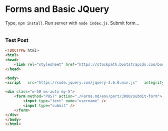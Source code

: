 # Forms and Basic JQuery

Type, `npm install`.
Run server with `node index.js`. Submit form... 

```| {type: 'terminal'}
```


### Test Post

```html |{type: 'playground'}
<!DOCTYPE html>
<html>
<head>
    <link rel="stylesheet" href="https://stackpath.bootstrapcdn.com/bootstrap/4.3.1/css/bootstrap.min.css" integrity="sha384-ggOyR0iXCbMQv3Xipma34MD+dH/1fQ784/j6cY/iJTQUOhcWr7x9JvoRxT2MZw1T" crossorigin="anonymous">
</head>

<body>
<script   src="https://code.jquery.com/jquery-3.6.0.min.js"   integrity="sha256-/xUj+3OJU5yExlq6GSYGSHk7tPXikynS7ogEvDej/m4="   crossorigin="anonymous"></script>

<div class="w-50 mx-auto my-5">
    <form method="POST" action="./Forms.md/env/port/3000/submit-form">
        <input type="text" name="username" />
        <input type="submit" />
    </form>
</div>
</body>
</html>
```


